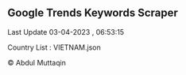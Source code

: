 

## Google Trends Keywords Scraper 
 
Last Update 03-04-2023 , 06:53:15

Country List :
VIETNAM.json



© Abdul Muttaqin 
